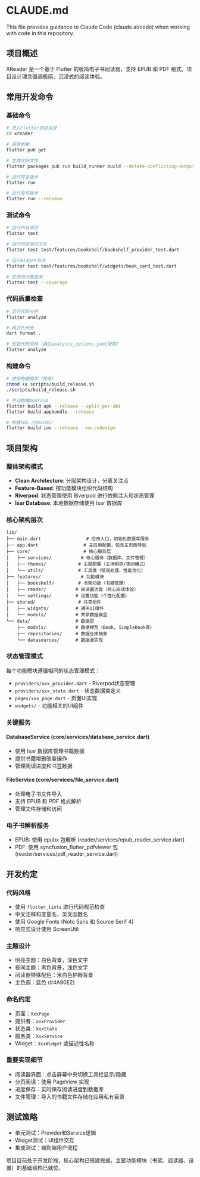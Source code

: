 # CLAUDE.md

This file provides guidance to Claude Code (claude.ai/code) when working with code in this repository.

## 项目概述

XReader 是一个基于 Flutter 的极简电子书阅读器，支持 EPUB 和 PDF 格式。项目设计理念强调极简、沉浸式的阅读体验。

## 常用开发命令

### 基础命令
```bash
# 进入Flutter项目目录
cd xreader

# 获取依赖
flutter pub get

# 生成代码文件
flutter packages pub run build_runner build --delete-conflicting-outputs

# 运行开发版本
flutter run

# 运行发布版本
flutter run --release
```

### 测试命令
```bash
# 运行所有测试
flutter test

# 运行特定测试文件
flutter test test/features/bookshelf/bookshelf_provider_test.dart

# 运行Widget测试
flutter test test/features/bookshelf/widgets/book_card_test.dart

# 生成测试覆盖率
flutter test --coverage
```

### 代码质量检查
```bash
# 运行代码分析
flutter analyze

# 格式化代码
dart format .

# 检查代码风格（通过analysis_options.yaml配置）
flutter analyze
```

### 构建命令
```bash
# 使用构建脚本（推荐）
chmod +x scripts/build_release.sh
./scripts/build_release.sh

# 手动构建Android
flutter build apk --release --split-per-abi
flutter build appbundle --release

# 构建iOS（仅macOS）
flutter build ios --release --no-codesign
```

## 项目架构

### 整体架构模式
- **Clean Architecture**: 分层架构设计，分离关注点
- **Feature-Based**: 按功能模块组织代码结构
- **Riverpod**: 状态管理使用 Riverpod 进行依赖注入和状态管理
- **Isar Database**: 本地数据存储使用 Isar 数据库

### 核心架构层次

```
lib/
├── main.dart                 # 应用入口，初始化数据库服务
├── app.dart                 # 主应用配置，包含主页面导航
├── core/                    # 核心服务层
│   ├── services/           # 核心服务（数据库、文件管理）
│   ├── themes/            # 主题配置（支持明亮/夜间模式）
│   └── utils/             # 工具类（错误处理、性能优化）
├── features/               # 功能模块
│   ├── bookshelf/         # 书架功能（书籍管理）
│   ├── reader/           # 阅读器功能（核心阅读体验）
│   └── settings/         # 设置功能（个性化配置）
├── shared/                # 共享组件
│   ├── widgets/          # 通用UI组件
│   └── models/           # 共享数据模型
└── data/                 # 数据层
    ├── models/           # 数据模型（Book, SimpleBook等）
    ├── repositories/     # 数据仓库抽象
    └── datasources/      # 数据源实现
```

### 状态管理模式
每个功能模块遵循相同的状态管理模式：
- `providers/xxx_provider.dart` - Riverpod状态管理
- `providers/xxx_state.dart` - 状态数据类定义
- `pages/xxx_page.dart` - 页面UI实现
- `widgets/` - 功能相关的UI组件

### 关键服务

#### DatabaseService (core/services/database_service.dart)
- 使用 Isar 数据库管理书籍数据
- 提供书籍增删改查操作
- 管理阅读进度和书签数据

#### FileService (core/services/file_service.dart)  
- 处理电子书文件导入
- 支持 EPUB 和 PDF 格式解析
- 管理文件存储和访问

### 电子书解析服务
- EPUB: 使用 epubx 包解析 (reader/services/epub_reader_service.dart)
- PDF: 使用 syncfusion_flutter_pdfviewer 包 (reader/services/pdf_reader_service.dart)

## 开发约定

### 代码风格
- 使用 `flutter_lints` 进行代码规范检查
- 中文注释和变量名，英文函数名
- 使用 Google Fonts (Noto Sans 和 Source Serif 4)
- 响应式设计使用 ScreenUtil

### 主题设计
- 明亮主题：白色背景，深色文字
- 夜间主题：黑色背景，浅色文字
- 阅读器特殊配色：米白色护眼背景
- 主色调：蓝色 (#4A90E2)

### 命名约定
- 页面：`XxxPage`
- 提供者：`xxxProvider`
- 状态类：`XxxState`
- 服务类：`XxxService`
- Widget：`XxxWidget` 或描述性名称

### 重要实现细节
- 阅读器界面：点击屏幕中央切换工具栏显示/隐藏
- 分页阅读：使用 PageView 实现
- 进度保存：实时保存阅读进度到数据库
- 文件管理：导入的书籍文件存储在应用私有目录

## 测试策略
- 单元测试：Provider和Service逻辑
- Widget测试：UI组件交互
- 集成测试：端到端用户流程

项目目前处于开发阶段，核心架构已搭建完成，主要功能模块（书架、阅读器、设置）的基础结构已就位。